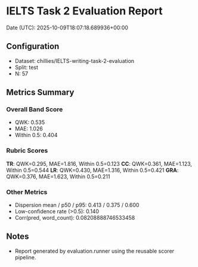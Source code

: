 # IELTS Task 2 Evaluation Report

Date (UTC): 2025-10-09T18:07:18.689936+00:00

## Configuration
- Dataset: chillies/IELTS-writing-task-2-evaluation
- Split: test
- N: 57

## Metrics Summary
### Overall Band Score
- QWK: 0.535
- MAE: 1.026
- Within 0.5: 0.404

### Rubric Scores
**TR**: QWK=0.295, MAE=1.816, Within 0.5=0.123
**CC**: QWK=0.361, MAE=1.123, Within 0.5=0.544
**LR**: QWK=0.430, MAE=1.316, Within 0.5=0.421
**GRA**: QWK=0.376, MAE=1.623, Within 0.5=0.211

### Other Metrics
- Dispersion mean / p50 / p95: 0.413 / 0.375 / 0.600
- Low-confidence rate (>0.5): 0.140
- Corr(pred, word_count): 0.08208888746533458

## Notes
- Report generated by evaluation.runner using the reusable scorer pipeline.